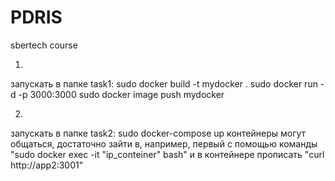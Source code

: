 # PDRIS
sbertech course

1)
запускать в папке task1:
sudo docker build -t mydocker .
sudo docker run -d -p 3000:3000
sudo docker image push mydocker

2) 
запускать в папке task2:
sudo docker-compose up
контейнеры могут общаться, достаточно зайти в, например, первый с помощью команды
 "sudo docker exec -it "ip_conteiner" bash"
и в контейнере прописать "curl http://app2:3001"
